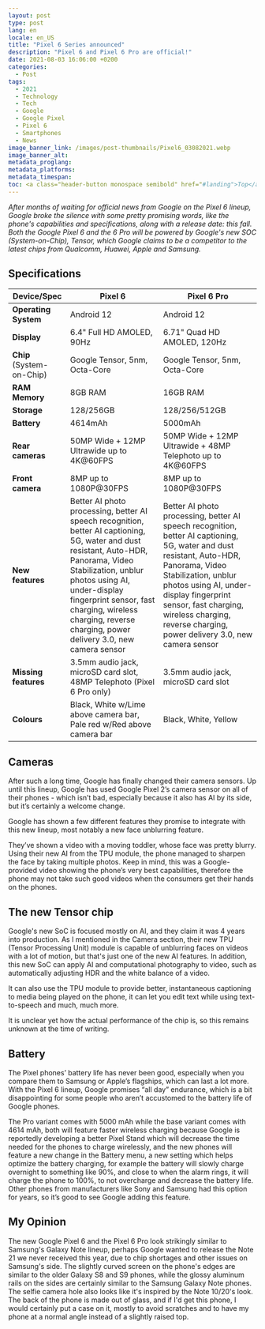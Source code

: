 ```yaml
---
layout: post
type: post
lang: en
locale: en_US
title: "Pixel 6 Series announced"
description: "Pixel 6 and Pixel 6 Pro are official!"
date: 2021-08-03 16:06:00 +0200
categories:
  - Post
tags:
  - 2021
  - Technology
  - Tech
  - Google
  - Google Pixel
  - Pixel 6
  - Smartphones
  - News
image_banner_link: /images/post-thumbnails/Pixel6_03082021.webp
image_banner_alt: 
metadata_proglang:
metadata_platforms:
metadata_timespan:
toc: <a class="header-button monospace semibold" href="#landing">Top</a><br><a class="header-button monospace semibold" href="#specifications">Specifications</a><br><a class="header-button monospace semibold" href="#cameras">Cameras</a><br><a class="header-button monospace semibold" href="#the-new-tensor-chip">The new Tensor chip</a><br><a class="header-button monospace semibold" href="#battery">Battery</a><br><a class="header-button monospace semibold" href="#my-opinion">My Opinion</a>
---
```


*After months of waiting for official news from Google on the Pixel 6 lineup, Google broke the silence with some pretty promising words, like the phone's capabilities and specifications, along with a release date: this fall. Both the Google Pixel 6 and the 6 Pro will be powered by Google's new SOC (System-on-Chip), Tensor, which Google claims to be a competitor to the latest chips from Qualcomm, Huawei, Apple and Samsung.*

## Specifications

| **Device/Spec** | **Pixel 6** | **Pixel 6 Pro** |
| ----------- | ------- | ----------- |
| **Operating System** | Android 12 | Android 12 |
| **Display** | 6.4" Full HD AMOLED, 90Hz | 6.71" Quad HD AMOLED, 120Hz |
| **Chip** (System-on-Chip) | Google Tensor, 5nm, Octa-Core | Google Tensor, 5nm, Octa-Core |
| **RAM Memory** | 8GB RAM | 16GB RAM |
| **Storage** | 128/256GB | 128/256/512GB |
| **Battery** | 4614mAh | 5000mAh |
| **Rear cameras** | 50MP Wide + 12MP Ultrawide up to 4K@60FPS | 50MP Wide + 12MP Ultrawide + 48MP Telephoto up to 4K@60FPS |
| **Front camera** | 8MP up to 1080P@30FPS | 8MP up to 1080P@30FPS |
| **New features** | Better AI photo processing, better AI speech recognition, better AI captioning, 5G, water and dust resistant, Auto-HDR, Panorama, Video Stabilization, unblur photos using AI, under-display fingerprint sensor, fast charging, wireless charging, reverse charging, power delivery 3.0, new camera sensor | Better AI photo processing, better AI speech recognition, better AI captioning, 5G, water and dust resistant, Auto-HDR, Panorama, Video Stabilization, unblur photos using AI, under-display fingerprint sensor, fast charging, wireless charging, reverse charging, power delivery 3.0, new camera sensor |
| **Missing features** | 3.5mm audio jack, microSD card slot, 48MP Telephoto (Pixel 6 Pro only) | 3.5mm audio jack, microSD card slot |
| **Colours** | Black, White w/Lime above camera bar, Pale red w/Red above camera bar | Black, White, Yellow |

## Cameras
After such a long time, Google has finally changed their camera sensors. Up until this lineup, Google has used Google Pixel 2’s camera sensor on all of their phones - which isn’t bad, especially because it also has AI by its side, but it’s certainly a welcome change.

Google has shown a few different features they promise to integrate with this new lineup, most notably a new face unblurring feature.

They’ve shown a video with a moving toddler, whose face was pretty blurry. Using their new AI from the TPU module, the phone managed to sharpen the face by taking multiple photos. Keep in mind, this was a Google-provided video showing the phone’s very best capabilities, therefore the phone may not take such good videos when the consumers get their hands on the phones.

## The new Tensor chip
Google's new SoC is focused mostly on AI, and they claim it was 4 years into production. As I mentioned in the Camera section, their new TPU (Tensor Processing Unit) module is capable of unblurring faces on videos with a lot of motion, but that's just one of the new AI features. In addition, this new SoC can apply AI and computational photography to video, such as automatically adjusting HDR and the white balance of a video.

It can also use the TPU module to provide better, instantaneous captioning to media being played on the phone, it can let you edit text while using text-to-speech and much, much more.

It is unclear yet how the actual performance of the chip is, so this remains unknown at the time of writing.

## Battery
The Pixel phones’ battery life has never been good, especially when you compare them to Samsung or Apple’s flagships, which can last a lot more. With the Pixel 6 lineup, Google promises “all day” endurance, which is a bit disappointing for some people who aren’t accustomed to the battery life of Google phones.

The Pro variant comes with 5000 mAh while the base variant comes with 4614 mAh, both will feature faster wireless charging because Google is reportedly developing a better Pixel Stand which will decrease the time needed for the phones to charge wirelessly, and the new phones will feature a new change in the Battery menu, a new setting which helps optimize the battery charging, for example the battery will slowly charge overnight to something like 90%, and close to when the alarm rings, it will charge the phone to 100%, to not overcharge and decrease the battery life. Other phones from manufacturers like Sony and Samsung had this option for years, so it’s good to see Google adding this feature.

## My Opinion
The new Google Pixel 6 and the Pixel 6 Pro look strikingly similar to Samsung's Galaxy Note lineup, perhaps Google wanted to release the Note 21 we never received this year, due to chip shortages and other issues on Samsung's side. The slightly curved screen on the phone's edges are similar to the older Galaxy S8 and S9 phones, while the glossy aluminum rails on the sides are certainly similar to the Samsung Galaxy Note phones. The selfie camera hole also looks like it's inspired by the Note 10/20's look. The back of the phone is made out of glass, and if I'd get this phone, I would certainly put a case on it, mostly to avoid scratches and to have my phone at a normal angle instead of a slightly raised top.
